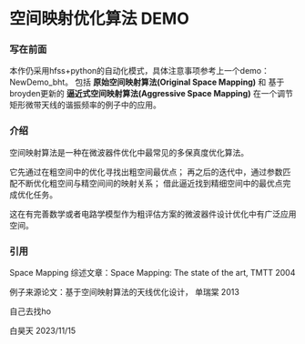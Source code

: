 # 空间映射优化算法 DEMO

### 写在前面
本作仍采用hfss+python的自动化模式，具体注意事项参考上一个demo：NewDemo_bht。
包括 **原始空间映射算法(Original Space Mapping)** 和 基于broyden更新的 **逼近式空间映射算法(Aggressive Space Mapping)** 
在一个调节矩形微带天线的谐振频率的例子中的应用。

### 介绍
空间映射算法是一种在微波器件优化中最常见的多保真度优化算法。

它先通过在粗空间中的优化寻找出粗空间最优点；
再之后的迭代中，通过参数匹配不断优化粗空间与精空间间的映射关系；
借此逼近找到精细空间中的最优点完成优化任务。

这在有完善数学或者电路学模型作为粗评估方案的微波器件设计优化中有广泛应用空间。

### 引用

Space Mapping 综述文章：Space Mapping: The state of the art, TMTT 2004

例子来源论文：基于空间映射算法的天线优化设计， 单瑞棠 2013 

自己去找ho

白昊天
2023/11/15
